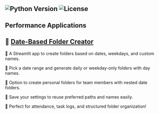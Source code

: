 ![Python Version](https://img.shields.io/badge/python-3.9+-blue)
![License](https://img.shields.io/badge/license-MIT-green)
---------------------------------

## Performance Applications

## 📂 [Date-Based Folder Creator](https://github.com/Umersaeed81/Performance_Applications/blob/main/Dynamic_Folder_Creator/README.md)

🎯 A Streamlit app to create folders based on dates, weekdays, and custom names.

📅 Pick a date range and generate daily or weekday-only folders with day names.

👥 Option to create personal folders for team members with nested date folders.

💾 Save your settings to reuse preferred paths and names easily.

🚀 Perfect for attendance, task logs, and structured folder organization!
